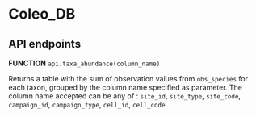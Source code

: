 # Coleo_DB

## API endpoints

**FUNCTION** `api.taxa_abundance(column_name)`

Returns a table with the sum of observation values  from `obs_species` for each taxon, grouped by the column name specified as parameter. The column name accepted can be any of : `site_id`, `site_type`, `site_code`, `campaign_id`, `campaign_type`, `cell_id`, `cell_code`.
